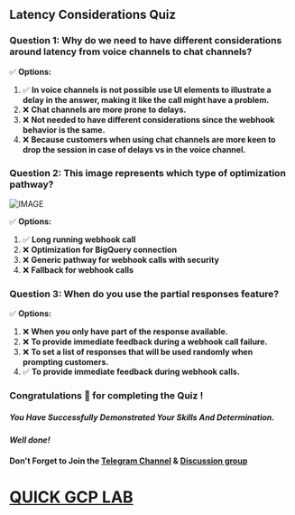 ## Latency Considerations Quiz

### Question 1: Why do we need to have different considerations around latency from voice channels to chat channels?

✅ **Options:**
1. ✅ **In voice channels is not possible use UI elements to illustrate a delay in the answer, making it like the call might have a problem.**  
2. ❌ **Chat channels are more prone to delays.**  
3. ❌ **Not needed to have different considerations since the webhook behavior is the same.**  
4. ❌ **Because customers when using chat channels are more keen to drop the session in case of delays vs in the voice channel.**

### Question 2: This image represents which type of optimization pathway?
![IMAGE](https://cdn.qwiklabs.com/sbMqZRdYwdpZxegrQgoaCMZf7BlnExmhkw%2FMVXh%2BWdQ%3D)

✅ **Options:**
1. ✅ **Long running webhook call**  
2. ❌ **Optimization for BigQuery connection**  
3. ❌ **Generic pathway for webhook calls with security**  
4. ❌ **Fallback for webhook calls**

### Question 3: When do you use the partial responses feature?

✅ **Options:**
1. ❌ **When you only have part of the response available.**  
2. ❌ **To provide immediate feedback during a webhook call failure.**  
3. ❌ **To set a list of responses that will be used randomly when prompting customers.**  
4. ✅ **To provide immediate feedback during webhook calls.**


### Congratulations 🎉 for completing the Quiz !

##### *You Have Successfully Demonstrated Your Skills And Determination.*

#### *Well done!*

#### Don't Forget to Join the [Telegram Channel](https://t.me/quickgcplab) & [Discussion group](https://t.me/quickgcplabchats)

# [QUICK GCP LAB](https://www.youtube.com/@quickgcplab)